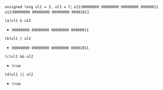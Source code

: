 `unsigned long ul1 = 3, ul2 = 7;`
`u11`:`00000000 00000000 00000000 00000011`
`u12`:`00000000 00000000 00000000 00001011`

`(a)ul1 & u12`
- `00000000 00000000 00000000 00000011`

`(b)ul1 | ul2`
- `00000000 00000000 00000000 00001011`

`(c)ul1 && ul2`
- `true`

`(d)ul1 || ul2`
- `true`

